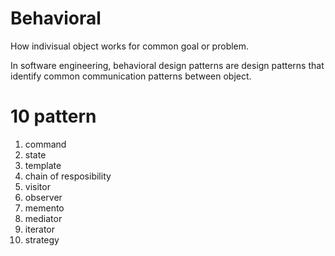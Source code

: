 # Behavioral

How indivisual object   works for common goal or problem.

In software engineering, behavioral design patterns are design patterns that identify common communication patterns between object.

# 10 pattern

1. command
2. state
3. template
4. chain of resposibility
5. visitor
6. observer
7. memento
8. mediator
9. iterator
10. strategy
